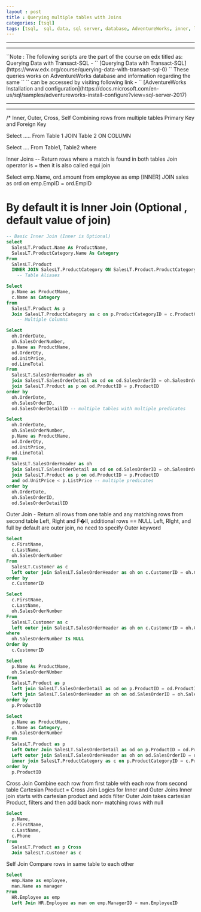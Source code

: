 ```yaml
---
layout : post
title : Querying multiple tables with Joins
categories: [tsql]
tags: [tsql,  sql, data, sql server, database, AdventureWorks, inner, left, right, full, self, cross, joins, join]
---
```

<hr />
<hr />
``Note : The following scripts are the part of the course on edx titled as: Querying Data with Transact-SQL - ``  
[Querying Data with Transact-SQL](https://www.edx.org/course/querying-data-with-transact-sql-0)  
`` These queries works on AdventureWorks database and information regarding the same ``  
`` can be accessed by visiting following link - ``  
[AdventureWorks Installation and configuration](https://docs.microsoft.com/en-us/sql/samples/adventureworks-install-configure?view=sql-server-2017)
<hr />
<hr />

/*
Inner, Outer, Cross, Self
Combining rows from multiple tables
Primary Key and Foreign Key

Select .....
From Table 1 JOIN Table 2
   ON COLUMN

Select ....
From Table1, Table2
where <Clause>

Inner Joins --
Return rows where a match is found in both tables
Join operator is = then it is also called equi join

Select emp.Name, ord.amount from employee as emp [INNER] JOIN
sales as ord on emp.EmpID = ord.EmpID

# By default it is Inner Join (Optional , default value of join)
```sql
-- Basic Inner Join (Inner is Optional)
select
  SalesLT.Product.Name As ProductName,
  SalesLT.ProductCategory.Name As Category
From
  SalesLT.Product  
  INNER JOIN SalesLT.ProductCategory ON SalesLT.Product.ProductCategoryID = SalesLT.ProductCategory.ProductCategoryID
	-- Table Aliases
```
```sql
Select
  p.Name as ProductName,
  c.Name as Category
from
  SalesLT.Product As p
  Join SalesLT.ProductCategory as c on p.ProductCategoryID = c.ProductCategoryID
	-- Multiple Columns
```
```sql
Select
  oh.OrderDate,
  oh.SalesOrderNumber,
  p.Name as ProductName,
  od.OrderQty,
  od.UnitPrice,
  od.LineTotal
From
  SalesLT.SalesOrderHeader as oh
  join SalesLT.SalesOrderDetail as od on od.SalesOrderID = oh.SalesOrderID
  join SalesLT.Product as p on od.ProductID = p.ProductID
order by
  oh.OrderDate,
  oh.SalesOrderID,
  od.SalesOrderDetailID -- multiple tables with multiple predicates
```
```sql
Select
  oh.OrderDate,
  oh.SalesOrderNumber,
  p.Name as ProductName,
  od.OrderQty,
  od.UnitPrice,
  od.LineTotal
From
  SalesLT.SalesOrderHeader as oh
  join SalesLT.SalesOrderDetail as od on od.SalesOrderID = oh.SalesOrderID
  join SalesLT.Product as p on od.ProductID = p.ProductID
  and od.UnitPrice < p.ListPrice -- multiple predicates
order by
  oh.OrderDate,
  oh.SalesOrderID,
  od.SalesOrderDetailID

```
 Outer Join - Return all rows from one table and any matching rows from second table
  Left, Right and F�ll, additional rows == NULL
  Left, RIght, and full by default are outer join, no need to specify Outer keyword

```sql
Select
  c.FirstName,
  c.LastName,
  oh.SalesOrderNumber
From
  SalesLT.Customer as c
  left outer join SalesLT.SalesOrderHeader as oh on c.CustomerID = oh.CustomerID
order by
  c.CustomerID
```

``` sql
Select
  c.FirstName,
  c.LastName,
  oh.SalesOrderNumber
From
  SalesLT.Customer as c
  left outer join SalesLT.SalesOrderHeader as oh on c.CustomerID = oh.CustomerID
where
  oh.SalesOrderNumber Is NULL
Order By
  c.CustomerID
```

```sql
Select
  p.Name As ProductName,
  oh.SalesOrderNUmber
from
  SalesLT.Product as p
  left join SalesLT.SalesOrderDetail as od on p.ProductID = od.ProductID
  left join SalesLT.SalesOrderHeader as oh on od.SalesOrderID = oh.SalesOrderID
order by
  p.ProductID
```

```sql
Select
  p.Name as ProductName,
  c.Name as Category,
  oh.SalesOrderNumber
From
  SalesLT.Product as p
  Left Outer Join SalesLT.SalesOrderDetail as od on p.ProductID = od.ProductID
  Left outer join SalesLT.SalesOrderHeader as oh on od.SalesOrderID = oh.SalesOrderID
  inner join SalesLT.ProductCategory as c on p.ProductCategoryID = c.ProductCategoryID
order by
  p.ProductID
```

 Cross Join
  Combine each row from first table with each row from second table
  Cartesian Product = Cross Join
  Logics for Inner and Outer Joins
  Inner join starts with cartesian product and adds filter
  Outer Join takes cartesian Product, filters and then add back non- matching
  rows with null
```sql
Select
  p.Name,
  c.FirstName,
  c.LastName,
  c.Phone
from
  SalesLT.Product as p Cross
  Join SalesLT.Customer as c
```
Self
Join Compare rows in same table to each other
```sql
Select
  emp.Name as employee,
  man.Name as manager
From
  HR.Employee as emp
  Left Join HR.Employee as man on emp.ManagerID = man.EmployeeID
```
